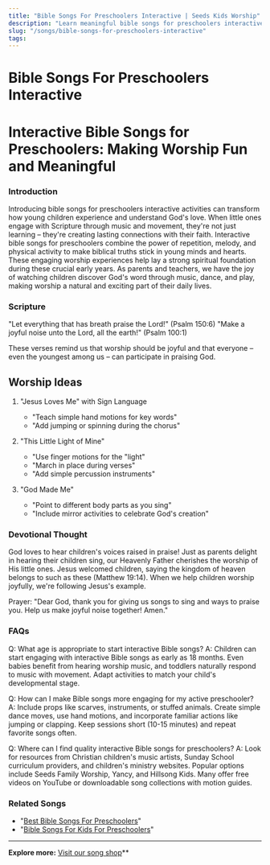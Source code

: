 ```yaml
---
title: "Bible Songs For Preschoolers Interactive | Seeds Kids Worship"
description: "Learn meaningful bible songs for preschoolers interactive that teach Scripture through music. Interactive worship resources for kids and families."
slug: "/songs/bible-songs-for-preschoolers-interactive"
tags:
---
```


# Bible Songs For Preschoolers Interactive

# Interactive Bible Songs for Preschoolers: Making Worship Fun and Meaningful

### Introduction
Introducing bible songs for preschoolers interactive activities can transform how young children experience and understand God's love. When little ones engage with Scripture through music and movement, they're not just learning – they're creating lasting connections with their faith. Interactive bible songs for preschoolers combine the power of repetition, melody, and physical activity to make biblical truths stick in young minds and hearts. These engaging worship experiences help lay a strong spiritual foundation during these crucial early years. As parents and teachers, we have the joy of watching children discover God's word through music, dance, and play, making worship a natural and exciting part of their daily lives.

### Scripture
"Let everything that has breath praise the Lord!" (Psalm 150:6)
"Make a joyful noise unto the Lord, all the earth!" (Psalm 100:1)

These verses remind us that worship should be joyful and that everyone – even the youngest among us – can participate in praising God.

## Worship Ideas
1. "Jesus Loves Me" with Sign Language
   - "Teach simple hand motions for key words"
   - "Add jumping or spinning during the chorus"

2. "This Little Light of Mine"
   - "Use finger motions for the "light"
   - "March in place during verses"
   - "Add simple percussion instruments"

3. "God Made Me"
   - "Point to different body parts as you sing"
   - "Include mirror activities to celebrate God's creation"

### Devotional Thought
God loves to hear children's voices raised in praise! Just as parents delight in hearing their children sing, our Heavenly Father cherishes the worship of His little ones. Jesus welcomed children, saying the kingdom of heaven belongs to such as these (Matthew 19:14). When we help children worship joyfully, we're following Jesus's example.

Prayer: "Dear God, thank you for giving us songs to sing and ways to praise you. Help us make joyful noise together! Amen."

### FAQs

Q: What age is appropriate to start interactive Bible songs?
A: Children can start engaging with interactive Bible songs as early as 18 months. Even babies benefit from hearing worship music, and toddlers naturally respond to music with movement. Adapt activities to match your child's developmental stage.

Q: How can I make Bible songs more engaging for my active preschooler?
A: Include props like scarves, instruments, or stuffed animals. Create simple dance moves, use hand motions, and incorporate familiar actions like jumping or clapping. Keep sessions short (10-15 minutes) and repeat favorite songs often.

Q: Where can I find quality interactive Bible songs for preschoolers?
A: Look for resources from Christian children's music artists, Sunday School curriculum providers, and children's ministry websites. Popular options include Seeds Family Worship, Yancy, and Hillsong Kids. Many offer free videos on YouTube or downloadable song collections with motion guides.

### Related Songs

- "[Best Bible Songs For Preschoolers](/songs/best-bible-songs-for-preschoolers/)"
- "[Bible Songs For Kids For Preschoolers](/songs/bible-songs-for-kids-for-preschoolers/)"

---

**Explore more:** [Visit our song shop](https://seedskidsworship.com/shop)**

<!-- Schema Markup -->
<script type="application/ld+json">
{
  "@context": "https://schema.org",
  "@type": "MusicRecording",
  "name": "Bible Songs For Preschoolers Interactive",
  "byArtist": {
    "@type": "MusicGroup",
    "name": "Seeds Kids Worship"
  },
  "isFamilyFriendly": true,
  "url": "https://seedskidsworship.com/songs/bible-songs-for-preschoolers-interactive/"
}
</script>